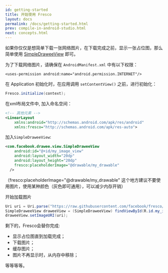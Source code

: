 ```yaml
---
id: getting-started
title: 开始使用 Fresco
layout: docs
permalink: /docs/getting-started.html
prev: compile-in-android-studio.html
next: concepts.html
---
```


如果你仅仅是想简单下载一张网络图片，在下载完成之前，显示一张占位图，那么简单使用 [SimpleDraweeView](../javadoc/reference/com/facebook/drawee/view/SimpleDraweeView.html) 即可。

为了下载网络图片，请确保在 `AndroidManifest.xml` 中有以下权限：

```
<uses-permission android:name="android.permission.INTERNET"/>
```

在 Application 初始化时，在应用调用 `setContentView()` 之前，进行初始化：

```java
Fresco.initialize(context);
```
    
在xml布局文件中, 加入命名空间：

```xml
<!-- 其他元素 -->
<LinearLayout 
    xmlns:android="http://schemas.android.com/apk/res/android"
    xmlns:fresco="http://schemas.android.com/apk/res-auto">
```

加入`SimpleDraweeView`:

```xml
<com.facebook.drawee.view.SimpleDraweeView
    android:id="@+id/my_image_view"
    android:layout_width="20dp"
    android:layout_height="20dp"
    fresco:placeholderImage="@drawable/my_drawable"
  />
```
（fresco:placeholderImage="@drawable/my_drawable"  这个地方建议不要使用图片，使用某种颜色（灰色即可通用），可以减少内存开销）

开始加载图片

```java
Uri uri = Uri.parse("https://raw.githubusercontent.com/facebook/fresco/gh-pages/static/fresco-logo.png");
SimpleDraweeView draweeView = (SimpleDraweeView) findViewById(R.id.my_image_view);
draweeView.setImageURI(uri);
```

剩下的，Fresco会替你完成: 

* 显示占位图直到加载完成；
* 下载图片；
* 缓存图片；
* 图片不再显示时，从内存中移除；

等等等等。
